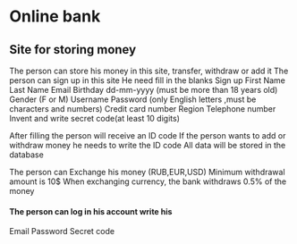 # Online bank

## Site for storing money
The person can store his money in this site, transfer, withdraw or add it
The person can sign up in this site 
He need fill in the blanks 
Sign up
First Name
Last Name 
Email
Birthday  dd-mm-yyyy (must be more than 18 years old)
Gender (F or M)
Username 
Password (only English letters ,must be characters and numbers)
Credit card number
Region 
Telephone number
Invent and write secret code(at least 10 digits)

Аfter filling the person will receive an ID code
If the person wants to add  or withdraw  money he needs to write the ID code
Аll data will be stored in the database
 
The person can Exchange his money (RUB,EUR,USD)
Minimum withdrawal amount is 10$
When exchanging currency, the bank withdraws 0.5% of the money

#### The person can log in his account write his
Email
Password 
Secret code


